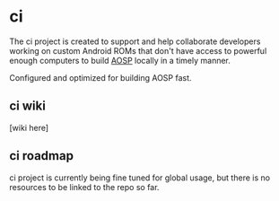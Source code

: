 # ci
The ci project is created to support and help collaborate developers working on custom Android ROMs that 
don't have access to powerful enough computers to build [AOSP](https://source.android.com/) locally in a timely manner.

Configured and optimized for building AOSP fast.

## ci wiki
[wiki here]

## ci roadmap
ci project is currently being fine tuned for global usage, but there is no resources to be linked to the repo so far.
